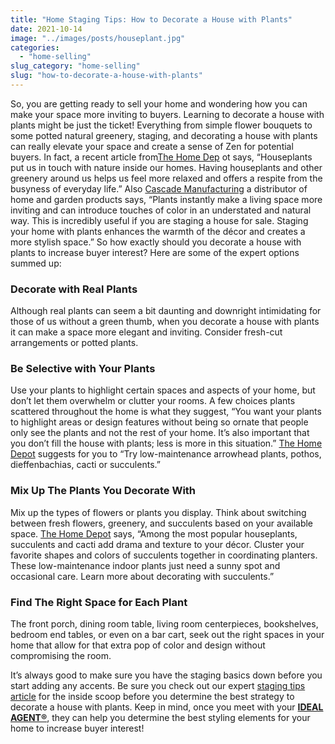 ```yaml
---
title: "Home Staging Tips: How to Decorate a House with Plants"
date: 2021-10-14
image: "../images/posts/houseplant.jpg"
categories:
  - "home-selling"
slug_category: "home-selling"
slug: "how-to-decorate-a-house-with-plants"
---
```


So, you are getting ready to sell your home and wondering how you can make your space more inviting to buyers. Learning
to decorate a house with plants might be just the ticket! Everything from simple flower bouquets to some potted natural
greenery, staging, and decorating a house with plants can really elevate your space and create a sense of Zen for
potential buyers. In fact, a recent article
from[The Home Dep](https://www.homedepot.com/c/ai/5-ways-to-decorate-your-space-with-houseplants-in-mind/9ba683603be9fa5395fab9011e294eaa)
ot says, “Houseplants put us in touch with nature inside our homes. Having houseplants and other greenery around us
helps us feel more relaxed and offers a respite from the busyness of everyday life.”
Also [Cascade Manufacturing](https://www.cascademanufacturing.com/blogs/cascade-manufacturing/staging-your-home-with-plants)
a distributor of home and garden products says, “Plants instantly make a living space more inviting and can introduce
touches of color in an understated and natural way. This is incredibly useful if you are staging a house for sale.
Staging your home with plants enhances the warmth of the décor and creates a more stylish space.” So how exactly should
you decorate a house with plants to increase buyer interest? Here are some of the expert options summed up:

### **Decorate with Real Plants**

Although real plants can seem a bit daunting and downright intimidating for those of us without a green thumb, when you
decorate a house with plants it can make a space more elegant and inviting. Consider fresh-cut arrangements or potted
plants.

### **Be Selective with Your Plants**

Use your plants to highlight certain spaces and aspects of your home, but don’t let them overwhelm or clutter your
rooms. A few choices plants scattered throughout the home is what they suggest, “You want your plants to highlight areas
or design features without being so ornate that people only see the plants and not the rest of your home. It’s also
important that you don’t fill the house with plants; less is more in this
situation.” [The Home Depot](https://www.homedepot.com/c/ai/5-ways-to-decorate-your-space-with-houseplants-in-mind/9ba683603be9fa5395fab9011e294eaa)
suggests for you to “Try low-maintenance arrowhead plants, pothos, dieffenbachias, cacti or succulents.”

### **Mix Up The Plants You Decorate With**

Mix up the types of flowers or plants you display. Think about switching between fresh flowers, greenery, and succulents
based on your available
space. [The Home Depot](https://www.homedepot.com/c/ai/5-ways-to-decorate-your-space-with-houseplants-in-mind/9ba683603be9fa5395fab9011e294eaa)
says, “Among the most popular houseplants, succulents and cacti add drama and texture to your décor. Cluster your
favorite shapes and colors of succulents together in coordinating planters. These low-maintenance indoor plants just
need a sunny spot and occasional care. Learn more about decorating with succulents.”

### **Find The Right Space for Each Plant**

The front porch, dining room table, living room centerpieces, bookshelves, bedroom end tables, or even on a bar cart,
seek out the right spaces in your home that allow for that extra pop of color and design without compromising the room.

It’s always good to make sure you have the staging basics down before you start adding any accents. Be sure you check
out our expert [staging tips article](http://blog.idealagent.com/experts-weigh-in-on-benefits-of-home-staging) for the
inside scoop before you determine the best strategy to decorate a house with plants. Keep in mind, once you meet with
your **[IDEAL AGENT®](https://idealagent.com/)**, they can help you determine the best styling elements for your home to
increase buyer interest!
